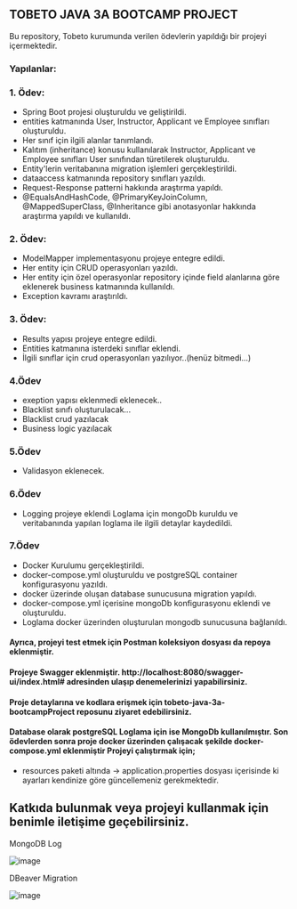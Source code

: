 ## TOBETO JAVA 3A BOOTCAMP PROJECT<br>
Bu repository, Tobeto kurumunda verilen ödevlerin yapıldığı bir projeyi içermektedir.<br>

### Yapılanlar:<br>
### 1. Ödev: <br>
- Spring Boot projesi oluşturuldu ve geliştirildi.
- entities katmanında User, Instructor, Applicant ve Employee sınıfları oluşturuldu.
- Her sınıf için ilgili alanlar tanımlandı.
- Kalıtım (inheritance) konusu kullanılarak Instructor, Applicant ve Employee sınıfları User sınıfından türetilerek oluşturuldu.
- Entity'lerin veritabanına migration işlemleri gerçekleştirildi.
- dataaccess katmanında repository sınıfları yazıldı.
- Request-Response patterni hakkında araştırma yapıldı.
- @EqualsAndHashCode, @PrimaryKeyJoinColumn, @MappedSuperClass, @Inheritance gibi anotasyonlar hakkında araştırma yapıldı ve kullanıldı.
### 2. Ödev:<br>
- ModelMapper implementasyonu projeye entegre edildi.
- Her entity için CRUD operasyonları yazıldı.
- Her entity için özel operasyonlar repository içinde field alanlarına göre eklenerek business katmanında kullanıldı.
- Exception kavramı araştırıldı.
### 3. Ödev:
- Results yapısı projeye entegre edildi.
- Entities katmanına isterdeki sınıflar eklendi.
- İlgili sınıflar için crud operasyonları yazılıyor..(henüz bitmedi...)

### 4.Ödev
- exeption yapısı eklenmedi eklenecek..
- Blacklist sınıfı oluşturulacak...
- Blacklist crud yazılacak
- Business logic yazılacak

### 5.Ödev
- Validasyon eklenecek.

### 6.Ödev
- Logging projeye eklendi Loglama için mongoDb kuruldu ve veritabanında yapılan loglama ile ilgili detaylar kaydedildi.

  
### 7.Ödev
- Docker Kurulumu gerçekleştirildi.
- docker-compose.yml oluşturuldu ve postgreSQL container konfigurasyonu yazıldı.
- docker üzerinde oluşan database sunucusuna migration yapıldı.
- docker-compose.yml içerisine mongoDb konfigurasyonu eklendi ve oluşturuldu.
- Loglama docker üzerinden oluşturulan mongodb sunucusuna bağlanıldı.
  
#### Ayrıca, projeyi test etmek için Postman koleksiyon dosyası da repoya eklenmiştir.<br>

#### Projeye Swagger eklenmiştir. http://localhost:8080/swagger-ui/index.html# adresinden ulaşıp denemelerinizi yapabilirsiniz.<br>

#### Proje detaylarına ve kodlara erişmek için tobeto-java-3a-bootcampProject reposunu ziyaret edebilirsiniz.

#### Database olarak postgreSQL Loglama için ise MongoDb kullanılmıştır. Son ödevlerden sonra proje docker üzerinden çalışacak şekilde docker-compose.yml eklenmiştir Projeyi çalıştırmak için;
- resources paketi altında -> application.properties dosyası içerisinde ki ayarları kendinize göre güncellemeniz gerekmektedir.

## Katkıda bulunmak veya projeyi kullanmak için benimle iletişime geçebilirsiniz.

MongoDB Log

![image](https://github.com/Anpuu/tobeto-java-3a-bootcampProject/assets/71339489/cdb3bf0c-3d69-4893-a608-a86430a98d23)

DBeaver Migration

![image](https://github.com/Anpuu/tobeto-java-3a-bootcampProject/assets/71339489/9a67811e-d1f8-49f3-acf9-3895ec009238)

